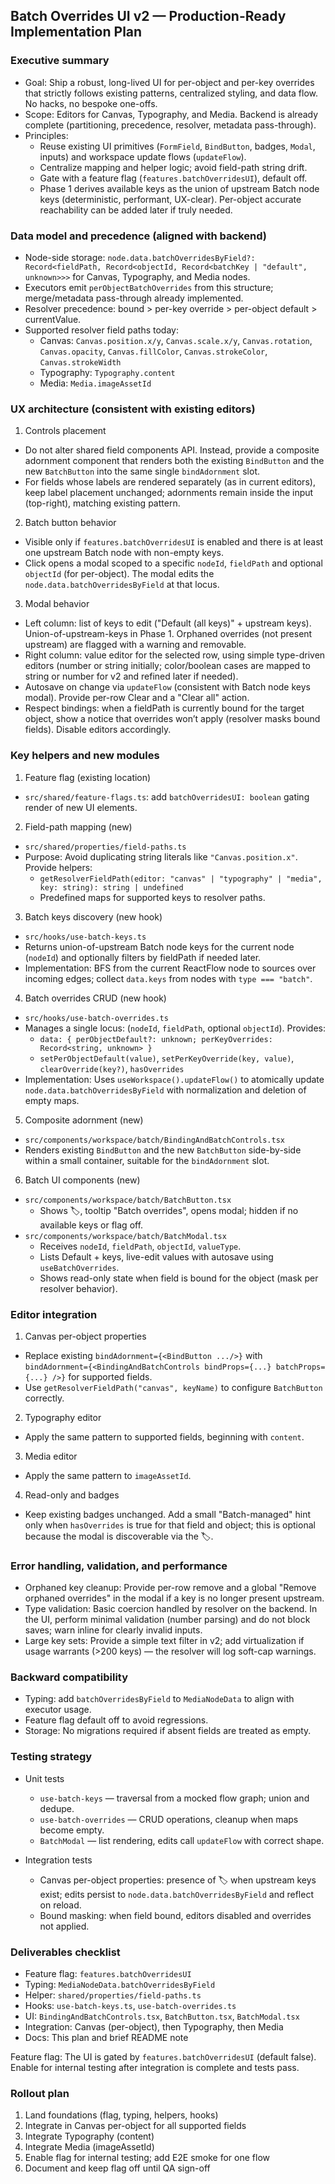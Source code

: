 ## Batch Overrides UI v2 — Production-Ready Implementation Plan

### Executive summary

- Goal: Ship a robust, long-lived UI for per-object and per-key overrides that strictly follows existing patterns, centralized styling, and data flow. No hacks, no bespoke one-offs.
- Scope: Editors for Canvas, Typography, and Media. Backend is already complete (partitioning, precedence, resolver, metadata pass-through).
- Principles:
  - Reuse existing UI primitives (`FormField`, `BindButton`, badges, `Modal`, inputs) and workspace update flows (`updateFlow`).
  - Centralize mapping and helper logic; avoid field-path string drift.
  - Gate with a feature flag (`features.batchOverridesUI`), default off.
  - Phase 1 derives available keys as the union of upstream Batch node keys (deterministic, performant, UX-clear). Per-object accurate reachability can be added later if truly needed.

### Data model and precedence (aligned with backend)

- Node-side storage: `node.data.batchOverridesByField?: Record<fieldPath, Record<objectId, Record<batchKey | "default", unknown>>>` for Canvas, Typography, and Media nodes.
- Executors emit `perObjectBatchOverrides` from this structure; merge/metadata pass-through already implemented.
- Resolver precedence: bound > per-key override > per-object default > currentValue.
- Supported resolver field paths today:
  - Canvas: `Canvas.position.x/y`, `Canvas.scale.x/y`, `Canvas.rotation`, `Canvas.opacity`, `Canvas.fillColor`, `Canvas.strokeColor`, `Canvas.strokeWidth`
  - Typography: `Typography.content`
  - Media: `Media.imageAssetId`

### UX architecture (consistent with existing editors)

1. Controls placement

- Do not alter shared field components API. Instead, provide a composite adornment component that renders both the existing `BindButton` and the new `BatchButton` into the same single `bindAdornment` slot.
- For fields whose labels are rendered separately (as in current editors), keep label placement unchanged; adornments remain inside the input (top-right), matching existing pattern.

2. Batch button behavior

- Visible only if `features.batchOverridesUI` is enabled and there is at least one upstream Batch node with non-empty keys.
- Click opens a modal scoped to a specific `nodeId`, `fieldPath` and optional `objectId` (for per-object). The modal edits the `node.data.batchOverridesByField` at that locus.

3. Modal behavior

- Left column: list of keys to edit ("Default (all keys)" + upstream keys). Union-of-upstream-keys in Phase 1. Orphaned overrides (not present upstream) are flagged with a warning and removable.
- Right column: value editor for the selected row, using simple type-driven editors (number or string initially; color/boolean cases are mapped to string or number for v2 and refined later if needed).
- Autosave on change via `updateFlow` (consistent with Batch node keys modal). Provide per-row Clear and a "Clear all" action.
- Respect bindings: when a fieldPath is currently bound for the target object, show a notice that overrides won’t apply (resolver masks bound fields). Disable editors accordingly.

### Key helpers and new modules

1. Feature flag (existing location)

- `src/shared/feature-flags.ts`: add `batchOverridesUI: boolean` gating render of new UI elements.

2. Field-path mapping (new)

- `src/shared/properties/field-paths.ts`
- Purpose: Avoid duplicating string literals like `"Canvas.position.x"`. Provide helpers:
  - `getResolverFieldPath(editor: "canvas" | "typography" | "media", key: string): string | undefined`
  - Predefined maps for supported keys to resolver paths.

3. Batch keys discovery (new hook)

- `src/hooks/use-batch-keys.ts`
- Returns union-of-upstream Batch node keys for the current node (`nodeId`) and optionally filters by fieldPath if needed later.
- Implementation: BFS from the current ReactFlow node to sources over incoming edges; collect `data.keys` from nodes with `type === "batch"`.

4. Batch overrides CRUD (new hook)

- `src/hooks/use-batch-overrides.ts`
- Manages a single locus: (`nodeId`, `fieldPath`, optional `objectId`). Provides:
  - `data: { perObjectDefault?: unknown; perKeyOverrides: Record<string, unknown> }`
  - `setPerObjectDefault(value)`, `setPerKeyOverride(key, value)`, `clearOverride(key?)`, `hasOverrides`
- Implementation: Uses `useWorkspace().updateFlow()` to atomically update `node.data.batchOverridesByField` with normalization and deletion of empty maps.

5. Composite adornment (new)

- `src/components/workspace/batch/BindingAndBatchControls.tsx`
- Renders existing `BindButton` and the new `BatchButton` side-by-side within a small container, suitable for the `bindAdornment` slot.

6. Batch UI components (new)

- `src/components/workspace/batch/BatchButton.tsx`
  - Shows 🏷️, tooltip "Batch overrides", opens modal; hidden if no available keys or flag off.
- `src/components/workspace/batch/BatchModal.tsx`
  - Receives `nodeId`, `fieldPath`, `objectId`, `valueType`.
  - Lists Default + keys, live-edit values with autosave using `useBatchOverrides`.
  - Shows read-only state when field is bound for the object (mask per resolver behavior).

### Editor integration

1. Canvas per-object properties

- Replace existing `bindAdornment={<BindButton .../>}` with `bindAdornment={<BindingAndBatchControls bindProps={...} batchProps={...} />}` for supported fields.
- Use `getResolverFieldPath("canvas", keyName)` to configure `BatchButton` correctly.

2. Typography editor

- Apply the same pattern to supported fields, beginning with `content`.

3. Media editor

- Apply the same pattern to `imageAssetId`.

4. Read-only and badges

- Keep existing badges unchanged. Add a small "Batch-managed" hint only when `hasOverrides` is true for that field and object; this is optional because the modal is discoverable via the 🏷️.

### Error handling, validation, and performance

- Orphaned key cleanup: Provide per-row remove and a global "Remove orphaned overrides" in the modal if a key is no longer present upstream.
- Type validation: Basic coercion handled by resolver on the backend. In the UI, perform minimal validation (number parsing) and do not block saves; warn inline for clearly invalid inputs.
- Large key sets: Provide a simple text filter in v2; add virtualization if usage warrants (>200 keys) — the resolver will log soft-cap warnings.

### Backward compatibility

- Typing: add `batchOverridesByField` to `MediaNodeData` to align with executor usage.
- Feature flag default off to avoid regressions.
- Storage: No migrations required if absent fields are treated as empty.

### Testing strategy

- Unit tests
  - `use-batch-keys` — traversal from a mocked flow graph; union and dedupe.
  - `use-batch-overrides` — CRUD operations, cleanup when maps become empty.
  - `BatchModal` — list rendering, edits call `updateFlow` with correct shape.

- Integration tests
  - Canvas per-object properties: presence of 🏷️ when upstream keys exist; edits persist to `node.data.batchOverridesByField` and reflect on reload.
  - Bound masking: when field bound, editors disabled and overrides not applied.

### Deliverables checklist

- Feature flag: `features.batchOverridesUI`
- Typing: `MediaNodeData.batchOverridesByField`
- Helper: `shared/properties/field-paths.ts`
- Hooks: `use-batch-keys.ts`, `use-batch-overrides.ts`
- UI: `BindingAndBatchControls.tsx`, `BatchButton.tsx`, `BatchModal.tsx`
- Integration: Canvas (per-object), then Typography, then Media
- Docs: This plan and brief README note

Feature flag: The UI is gated by `features.batchOverridesUI` (default false). Enable for internal testing after integration is complete and tests pass.

### Rollout plan

1. Land foundations (flag, typing, helpers, hooks)
2. Integrate in Canvas per-object for all supported fields
3. Integrate Typography (content)
4. Integrate Media (imageAssetId)
5. Enable flag for internal testing; add E2E smoke for one flow
6. Document and keep flag off until QA sign-off
